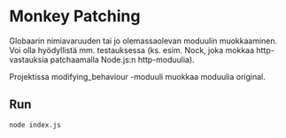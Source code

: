 # Monkey Patching

Globaarin nimiavaruuden tai jo olemassaolevan moduulin muokkaaminen. Voi olla hyödyllistä mm. testauksessa (ks. esim. Nock, joka mokkaa http-vastauksia patchaamalla Node.js:n http-moduulia).

Projektissa modifying_behaviour -moduuli muokkaa moduulia original.

## Run
```bash
node index.js
```
